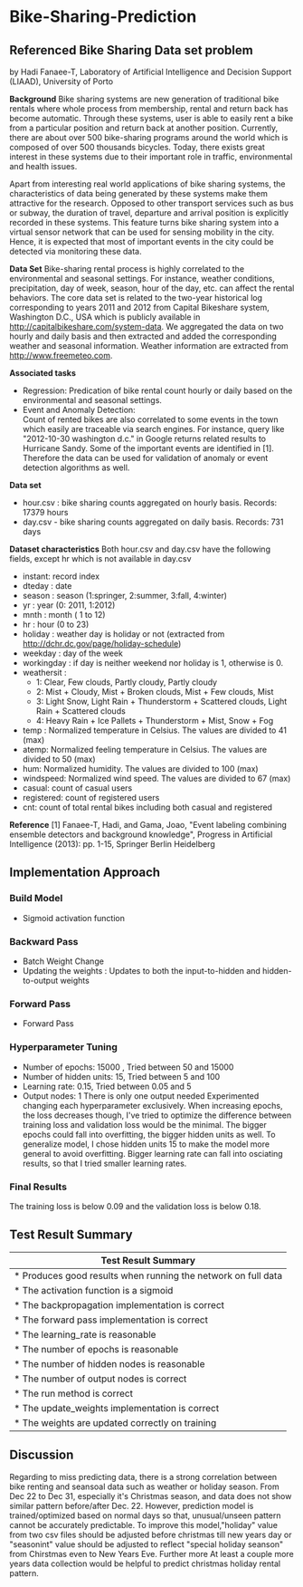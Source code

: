 # Bike-Sharing-Prediction
## Referenced Bike Sharing Data set problem 
by Hadi Fanaee-T, Laboratory of Artificial Intelligence and Decision Support (LIAAD), University of Porto

**Background**
Bike sharing systems are new generation of traditional bike rentals where whole process from membership, rental and return 
back has become automatic. Through these systems, user is able to easily rent a bike from a particular position and return 
back at another position. Currently, there are about over 500 bike-sharing programs around the world which is composed of 
over 500 thousands bicycles. Today, there exists great interest in these systems due to their important role in traffic, 
environmental and health issues. 

Apart from interesting real world applications of bike sharing systems, the characteristics of data being generated by
these systems make them attractive for the research. Opposed to other transport services such as bus or subway, the duration
of travel, departure and arrival position is explicitly recorded in these systems. This feature turns bike sharing system into a virtual sensor network that can be used for sensing mobility in the city. Hence, it is expected that most of important events in the city could be detected via monitoring these data.

**Data Set**
Bike-sharing rental process is highly correlated to the environmental and seasonal settings. For instance, weather conditions, precipitation, day of week, season, hour of the day, etc. can affect the rental behaviors. The core data set is related to the two-year historical log corresponding to years 2011 and 2012 from Capital Bikeshare system, Washington D.C., USA which is publicly available in http://capitalbikeshare.com/system-data. We aggregated the data on two hourly and daily basis and then extracted and added the corresponding weather and seasonal information. Weather information are extracted from http://www.freemeteo.com. 

**Associated tasks**
- Regression: 
	Predication of bike rental count hourly or daily based on the environmental and seasonal settings.
- Event and Anomaly Detection:  
	Count of rented bikes are also correlated to some events in the town which easily are traceable via search engines.
	For instance, query like "2012-10-30 washington d.c." in Google returns related results to Hurricane Sandy. Some of the important events are identified in [1]. Therefore the data can be used for validation of anomaly or event detection algorithms as well.

**Data set**
- hour.csv : bike sharing counts aggregated on hourly basis. Records: 17379 hours
- day.csv - bike sharing counts aggregated on daily basis. Records: 731 days

**Dataset characteristics**	
Both hour.csv and day.csv have the following fields, except hr which is not available in day.csv
* instant: record index
* dteday : date
* season : season (1:springer, 2:summer, 3:fall, 4:winter)
* yr : year (0: 2011, 1:2012)
* mnth : month ( 1 to 12)
* hr : hour (0 to 23)
* holiday : weather day is holiday or not (extracted from http://dchr.dc.gov/page/holiday-schedule)
* weekday : day of the week
* workingday : if day is neither weekend nor holiday is 1, otherwise is 0.
* weathersit : 
	- 1: Clear, Few clouds, Partly cloudy, Partly cloudy
	- 2: Mist + Cloudy, Mist + Broken clouds, Mist + Few clouds, Mist
	- 3: Light Snow, Light Rain + Thunderstorm + Scattered clouds, Light Rain + Scattered clouds
	- 4: Heavy Rain + Ice Pallets + Thunderstorm + Mist, Snow + Fog
* temp : Normalized temperature in Celsius. The values are divided to 41 (max)
* atemp: Normalized feeling temperature in Celsius. The values are divided to 50 (max)
* hum: Normalized humidity. The values are divided to 100 (max)
* windspeed: Normalized wind speed. The values are divided to 67 (max)
* casual: count of casual users
* registered: count of registered users
* cnt: count of total rental bikes including both casual and registered
	
**Reference**
[1] Fanaee-T, Hadi, and Gama, Joao, "Event labeling combining ensemble detectors and background knowledge", Progress in Artificial Intelligence (2013): pp. 1-15, Springer Berlin Heidelberg

## Implementation Approach
### Build Model 
* Sigmoid activation function
### Backward Pass
* Batch Weight Change
* Updating the weights : Updates to both the input-to-hidden and hidden-to-output weights
### Forward Pass 
* Forward Pass
### Hyperparameter Tuning
* Number of epochs: 15000 , Tried between 50 and 15000
* Number of hidden units: 15, Tried between 5 and 100
* Learning rate: 0.15, Tried between 0.05 and 5
* Output nodes: 1 There is only one output needed 
Experimented changing each hyperparameter exclusively. When increasing epochs, the loss decreases though, I've tried to optimize the difference between training loss and validation loss would be the minimal. The bigger epochs could fall into overfitting, the bigger hidden units as well. To generalize model, I chose hidden units 15 to make the model more general to avoid overfitting. Bigger learning rate can fall into osciating results, so that I tried smaller learning rates. 
### Final Results
The training loss is below 0.09 and the validation loss is below 0.18.
## Test Result Summary 
|                          Test Result Summary                           |
|------------------------------------------------------------------------|
|* Produces good results when running the network on full data            |
|* The activation function is a sigmoid                                   |
|* The backpropagation implementation is correct                          |
|* The forward pass implementation is correct                             |
|* The learning_rate is reasonable                                        |
|* The number of epochs is reasonable                                     |
|* The number of hidden nodes is reasonable                               |
|* The number of output nodes is correct                                  |
|* The run method is correct                                              |
|* The update_weights implementation is correct                           |
|* The weights are updated correctly on training                          |

## Discussion
Regarding to miss predicting data, there is a strong correlation between bike renting and seansoal data such as weather or holiday season. From Dec 22 to Dec 31, especially it's Christmas season, and data does not show similar pattern before/after Dec. 22. However, prediction model is trained/optimized based on normal days so that, unusual/unseen pattern cannot be accurately predictable. To improve this model,"holiday" value from two csv files should be adjusted before christmas till new years day or "seasonint" value should be adjusted to reflect "special holiday seanson" from Chirstmas even to New Years Eve. Further more At least a couple more years data collection would be helpful to predict christmas holiday rental pattern.

